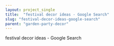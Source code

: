 ```yaml
---
layout: project_single
title:  "festival decor ideas - Google Search"
slug: "festival-decor-ideas-google-search"
parent: "garden-party-decor"
---
```

festival decor ideas - Google Search